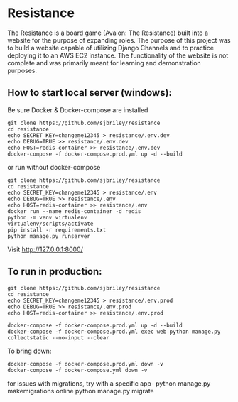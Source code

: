 # Resistance

The Resistance is a board game (Avalon: The Resistance) built into a website for the purpose of expanding roles. The purpose of this project was to build a website capable of utilizing Django Channels and to practice deploying it to an AWS EC2 instance. The functionality of the website is not complete and was primarily meant for learning and demonstration purposes.

## How to start local server (windows):

Be sure Docker & Docker-compose are installed

```
git clone https://github.com/sjbriley/resistance
cd resistance
echo SECRET_KEY=changeme12345 > resistance/.env.dev
echo DEBUG=TRUE >> resistance/.env.dev
echo HOST=redis-container >> resistance/.env.dev
docker-compose -f docker-compose.prod.yml up -d --build
```

or run without docker-compose

```
git clone https://github.com/sjbriley/resistance
cd resistance
echo SECRET_KEY=changeme12345 > resistance/.env
echo DEBUG=TRUE >> resistance/.env
echo HOST=redis-container >> resistance/.env
docker run --name redis-container -d redis
python -m venv virtualenv
virtualenv/scripts/activate
pip install -r requirements.txt
python manage.py runserver
```

Visit http://127.0.0.1:8000/

## To run in production:

```
git clone https://github.com/sjbriley/resistance
cd resistance
echo SECRET_KEY=changeme12345 > resistance/.env.prod
echo DEBUG=TRUE >> resistance/.env.prod
echo HOST=redis-container >> resistance/.env.prod

docker-compose -f docker-compose.prod.yml up -d --build
docker-compose -f docker-compose.prod.yml exec web python manage.py collectstatic --no-input --clear
```

To bring down:
```
docker-compose -f docker-compose.prod.yml down -v
docker-compose -f docker-compose.yml down -v
```

for issues with migrations, try with a specific app-
    python manage.py makemigrations online
    python manage.py migrate